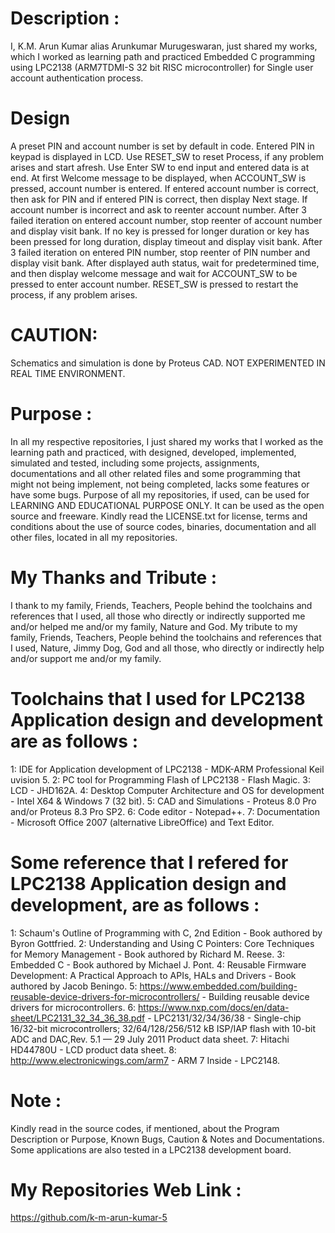 Description :
============
I, K.M. Arun Kumar alias Arunkumar Murugeswaran, just shared my works, which I worked as learning path and practiced Embedded C programming using LPC2138 (ARM7TDMI-S 32 bit RISC microcontroller) for Single user account authentication process. 

Design
=======
A preset PIN and account number is set by default in code. Entered PIN in keypad is displayed in LCD. Use RESET_SW to reset Process, if any problem arises and start afresh. Use Enter SW to end input and entered data is at end. At first Welcome message to be displayed, when ACCOUNT_SW is pressed, account number is entered. If entered account number is correct, then ask for PIN and if entered PIN is correct, then display Next stage. If account number is incorrect and ask to reenter account
number. After 3 failed iteration on entered account number, stop reenter of account number and display visit bank. If no key is pressed for longer duration or key has been pressed for long duration, display timeout and display visit bank. After 3 failed iteration on entered PIN number, stop reenter of PIN number and display visit bank. After displayed auth status, wait for predetermined time, and then display welcome message and wait for ACCOUNT_SW to be pressed to enter account number. RESET_SW is pressed to restart the process, if any problem arises.

CAUTION:
========
Schematics and simulation is done by Proteus CAD. NOT EXPERIMENTED IN REAL TIME ENVIRONMENT.

Purpose :
=========
In all my respective repositories, I just shared my works that I worked as the learning path and practiced, with designed, developed, implemented, simulated and tested, including some projects, assignments, documentations and all other related files and some programming that might not being implement, not being completed, lacks some features or have some bugs. Purpose of all my repositories, if used, can be used for LEARNING AND EDUCATIONAL PURPOSE ONLY. It can be used as the open source and freeware. Kindly read the LICENSE.txt for license, terms and conditions about the use of source codes, binaries, documentation and all other files, located in all my repositories. 
       
My Thanks and Tribute :
========================

I thank to my family, Friends, Teachers, People behind the toolchains and references that I used, all those who directly or indirectly supported me and/or helped me and/or my family, Nature and God. My tribute to my family, Friends, Teachers, People behind the toolchains and references that I used, Nature, Jimmy Dog, God and all those, who directly or indirectly help and/or support me and/or my family.

Toolchains that I used for LPC2138 Application design and development are as follows :
======================================================================================
1: IDE for Application development of LPC2138                               - MDK-ARM Professional Keil uvision 5. 
2: PC tool for Programming Flash of LPC2138                                 - Flash Magic.
3: LCD                                                                      - JHD162A.
4: Desktop Computer Architecture and OS for development                     - Intel X64 & Windows 7 (32 bit).
5: CAD and Simulations                                                      - Proteus 8.0 Pro and/or Proteus 8.3 Pro SP2. 
6: Code editor                                                              - Notepad++.
7: Documentation                                                            - Microsoft Office 2007 (alternative LibreOffice) and Text Editor. 

Some reference that I refered for LPC2138 Application design and development, are as follows :
==============================================================================================
1: Schaum's Outline of Programming with C, 2nd Edition - Book authored by Byron Gottfried.
2: Understanding and Using C Pointers: Core Techniques for Memory Management - Book authored by Richard M. Reese. 
3: Embedded C - Book authored by Michael J. Pont.
4: Reusable Firmware Development: A Practical Approach to APIs, HALs and Drivers - Book authored by Jacob Beningo. 
5: https://www.embedded.com/building-reusable-device-drivers-for-microcontrollers/ - Building reusable device drivers for microcontrollers.
6: https://www.nxp.com/docs/en/data-sheet/LPC2131_32_34_36_38.pdf - LPC2131/32/34/36/38 - Single-chip 16/32-bit microcontrollers; 32/64/128/256/512 kB ISP/IAP flash with 10-bit ADC and DAC,Rev. 5.1 — 29 July 2011 Product data sheet. 
7: Hitachi HD44780U - LCD product data sheet.
8: http://www.electronicwings.com/arm7  - ARM 7 Inside - LPC2148.


Note :
======
Kindly read in the source codes, if mentioned, about the Program Description or Purpose, Known Bugs, Caution & Notes and Documentations. Some applications are also tested in a LPC2138 development board.

My Repositories Web Link :
==========================
https://github.com/k-m-arun-kumar-5

